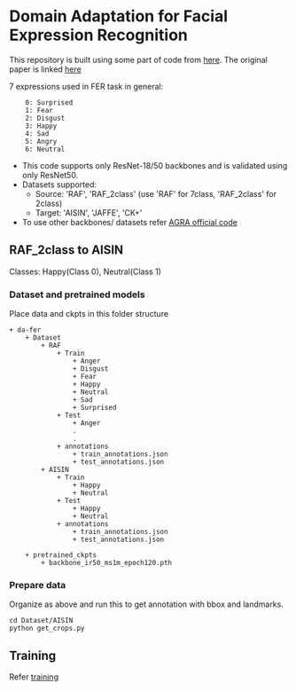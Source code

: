 #  Domain Adaptation for Facial Expression Recognition

This repository is built using some part of code from [here](https://github.com/HCPLab-SYSU/CD-FER-Benchmark). The original paper is linked [here](https://arxiv.org/abs/2008.00859)

7 expressions used in FER task in general:

```commandline
    0: Surprised
    1: Fear
    2: Disgust
    3: Happy
    4: Sad
    5: Angry
    6: Neutral
```

- This code supports only ResNet-18/50 backbones and is validated using only ResNet50.
- Datasets supported:
    - Source: 'RAF', 'RAF_2class' (use 'RAF' for 7class, 'RAF_2class' for 2class)
    - Target: 'AISIN', 'JAFFE', 'CK+'
- To use other backbones/ datasets refer [AGRA official code](https://github.com/HCPLab-SYSU/CD-FER-Benchmark/tree/master/AGRA)    

## RAF_2class to AISIN 
Classes: Happy(Class 0), Neutral(Class 1)

### Dataset and pretrained models
Place data and ckpts in this folder structure
```commandline
+ da-fer
    + Dataset
        + RAF
            + Train
                + Anger
                + Disgust
                + Fear
                + Happy
                + Neutral
                + Sad
                + Surprised
            + Test
                + Anger
                .
                .
            + annotations
                + train_annotations.json
                + test_annotations.json
        + AISIN
            + Train
                + Happy
                + Neutral
            + Test
                + Happy
                + Neutral
            + annotations
                + train_annotations.json
                + test_annotations.json
            
    + pretrained_ckpts
        + backbone_ir50_ms1m_epoch120.pth
```


### Prepare data
Organize as above and run this to get annotation with bbox and landmarks.
```commandline
cd Dataset/AISIN
python get_crops.py
```

## Training

 Refer [training](training/README.md)





